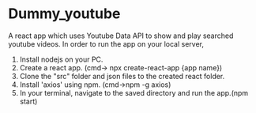 # Dummy_youtube
A react app which uses Youtube Data API to show and play searched youtube videos.
In order to run the app on your local server,
1. Install nodejs on your PC.
2. Create a react app. (cmd-> npx create-react-app {app name})
3. Clone the "src" folder and json files to the created react folder.
4. Install 'axios' using npm. (cmd->npm -g axios)
6. In your terminal, navigate to the saved directory and run the app.(npm start)
